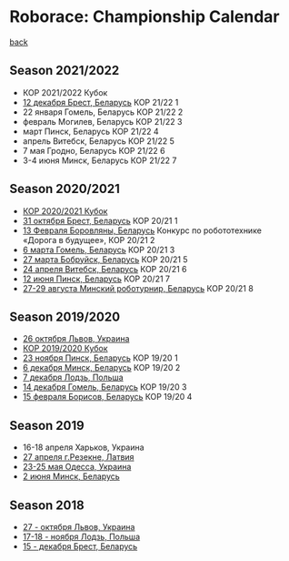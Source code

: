 # Roborace: Сhampionship Сalendar
[back](./)


## Season 2021/2022

* КОР 2021/2022 Кубок
* [12 декабря Брест, Беларусь](https://robofinist.ru/event/597) КОР 21/22 1
* 22 января Гомель, Беларусь КОР 21/22 2
* февраль Могилев, Беларусь КОР 21/22 3
* март Пинск, Беларусь КОР 21/22 4
* апрель Витебск, Беларусь КОР 21/22 5
* 7 мая Гродно, Беларусь КОР 21/22 6
* 3-4 июня Минск, Беларусь КОР 21/22 7


## Season 2020/2021

* [КОР 2020/2021 Кубок](https://docs.google.com/spreadsheets/d/1aRPZXVsGIPZH5Jd0szDepxk1ALcuXL7vmPe8pLU7lyw/edit?usp=sharing)
* [31 октября Брест, Беларусь](https://smartrobofest.by/) КОР 20/21 1
* [13 Февраля Боровляны, Беларусь](https://moiro.by/%D0%BD%D0%B0%D0%BF%D1%80%D0%B0%D0%B2%D0%BB%D0%B5%D0%BD%D0%B8%D1%8F/%D1%80%D0%B0%D0%B1%D0%BE%D1%82%D0%B0-%D1%81-%D0%B4%D0%B5%D1%82%D1%8C%D0%BC%D0%B8-%D0%B8-%D1%83%D1%87%D0%B0%D1%89%D0%B8%D0%BC%D0%B8%D1%81%D1%8F/%D0%BA%D0%BE%D0%BD%D0%BA%D1%83%D1%80%D1%81%D1%8B-%D1%84%D0%B5%D1%81%D1%82%D0%B8%D0%B2%D0%B0%D0%BB%D0%B8-%D0%BA%D0%BE%D0%BD%D1%84%D0%B5%D1%80%D0%B5%D0%BD%D1%86%D0%B8%D0%B8/%D0%BE%D0%B1%D0%BB-%D0%BA%D0%BE%D0%BD%D0%BA-%D1%84%D0%B5%D1%81%D1%82-%D0%BA%D0%BE%D0%BD%D1%84/%D0%B4%D0%BE%D1%80%D0%BE%D0%B3%D0%B0-%D0%B2-%D0%B1%D1%83%D0%B4%D1%83%D1%89%D0%B5%D0%B5) Конкурс по робототехнике «Дорога в будущее», КОР 20/21 2
* [6 марта Гомель, Беларусь](https://robofinist.ru/event/473) КОР 20/21 3
* [27 марта Бобруйск, Беларусь](https://robofinist.ru/event/490) КОР 20/21 5
* [24 апреля Витебск, Беларусь](https://robofinist.ru/event/508) КОР 20/21 6
* [12 июня Пинск, Беларусь](https://robofinist.ru/event/525) КОР 20/21 7
* [27-29 августа Минский роботурнир, Беларусь](https://robofinist.ru/event/556) КОР 20/21 8


## Season 2019/2020
* [26 октября Львов, Украина](http://lp.edu.ua/event/2019/konkurs-vseukrayinski-zmagannya-z-peregoniv-avtonomnyh-robotiv-za-kubok-lvivskoyi)
* [КОР 2019/2020 Кубок](https://docs.google.com/spreadsheets/d/16iVDeXhXrdX3xJ5LTgUFnngOgNxz39GFAKnkQA_geu8/edit?usp=sharing)
* [23 ноября Пинск, Беларусь](http://roboturnir.by/registratsiya-kor/) КОР 19/20 1
* [6 декабря Минск, Беларусь](http://roboturnir.by/registratsiya-kor/) КОР 19/20 2
* [7 декабря Лодзь, Польша](http://skaner.p.lodz.pl/sumochallenge/)
* [14 декабря Гомель, Беларусь](http://roboturnir.by/registratsiya-kor/) КОР 19/20 3
* [15 февраля Борисов, Беларусь](http://adm.moiro.by/reg_kor/) КОР 19/20 4


## Season 2019

* 16-18 апреля Харьков, Украина
* [27 апреля г.Резекне, Латвия](http://latvianroboticchampionship.lv/latvianroboticchampionship/)
* [23-25 мая Одесса, Украина](https://www.robot.onaft.edu.ua/roborace.html)
* [2 июня Минск, Беларусь](http://roboturnir.by/)


## Season 2018

* [27 - октября Львов, Украина](http://lp.edu.ua/robocup)
* [17-18 - ноября Лодзь, Польша](http://skaner.p.lodz.pl/sumochallenge/)
* [15 - декабря Брест, Беларусь](http://smartrobofest.by/)
